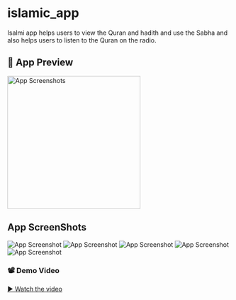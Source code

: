 # islamic_app

Isalmi app helps users to view the Quran and hadith and use the Sabha and also
helps users to listen to the Quran on the radio.
## 📱 App Preview

<img src="assets/screenShots/1.png" alt="App Screenshots" width="300"/>

## App ScreenShots
![App Screenshot](assets/screenShots/1.png)
![App Screenshot](assets/screenShots/2.png)
![App Screenshot](assets/screenShots/3.png)
![App Screenshot](assets/screenShots/4.png)
![App Screenshot](assets/screenShots/5.png)

### 📽️ Demo Video

[▶️ Watch the video](https://drive.google.com/file/d/1ihWg0knvlLfIihl6clGPXDBk7NcnGPmg/view?usp=drive_link)
